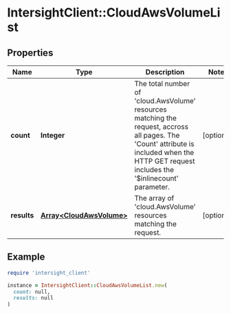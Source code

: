 # IntersightClient::CloudAwsVolumeList

## Properties

| Name | Type | Description | Notes |
| ---- | ---- | ----------- | ----- |
| **count** | **Integer** | The total number of &#39;cloud.AwsVolume&#39; resources matching the request, accross all pages. The &#39;Count&#39; attribute is included when the HTTP GET request includes the &#39;$inlinecount&#39; parameter. | [optional] |
| **results** | [**Array&lt;CloudAwsVolume&gt;**](CloudAwsVolume.md) | The array of &#39;cloud.AwsVolume&#39; resources matching the request. | [optional] |

## Example

```ruby
require 'intersight_client'

instance = IntersightClient::CloudAwsVolumeList.new(
  count: null,
  results: null
)
```

